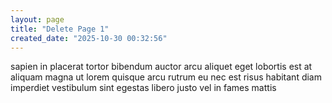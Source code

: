 ```yaml
---
layout: page
title: "Delete Page 1"
created_date: "2025-10-30 00:32:56"
---
```


sapien in placerat tortor bibendum auctor arcu aliquet eget lobortis est at aliquam magna ut lorem quisque arcu rutrum eu nec est risus habitant diam imperdiet vestibulum sint egestas libero justo vel in fames mattis 
